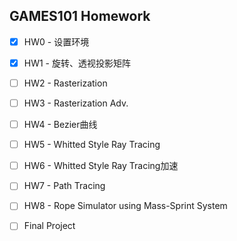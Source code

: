 ## GAMES101 Homework

- [x] HW0 - 设置环境 
- [x] HW1 - 旋转、透视投影矩阵
- [ ] HW2 - Rasterization
- [ ] HW3 - Rasterization Adv. 
- [ ] HW4 - Bezier曲线
- [ ] HW5 - Whitted Style Ray Tracing
- [ ] HW6 - Whitted Style Ray Tracing加速 
- [ ] HW7 - Path Tracing 
- [ ] HW8 - Rope Simulator using Mass-Sprint System
- [ ] Final Project

